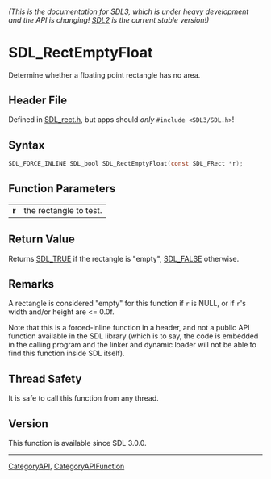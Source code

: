 ###### (This is the documentation for SDL3, which is under heavy development and the API is changing! [SDL2](https://wiki.libsdl.org/SDL2/) is the current stable version!)
# SDL_RectEmptyFloat

Determine whether a floating point rectangle has no area.

## Header File

Defined in [SDL_rect.h](https://github.com/libsdl-org/SDL/blob/main/include/SDL3/SDL_rect.h), but apps should _only_ `#include <SDL3/SDL.h>`!

## Syntax

```c
SDL_FORCE_INLINE SDL_bool SDL_RectEmptyFloat(const SDL_FRect *r);
```

## Function Parameters

|           |                        |
| --------- | ---------------------- |
| **r**     | the rectangle to test. |

## Return Value

Returns [SDL_TRUE](SDL_TRUE) if the rectangle is "empty",
[SDL_FALSE](SDL_FALSE) otherwise.

## Remarks

A rectangle is considered "empty" for this function if `r` is NULL, or if
`r`'s width and/or height are <= 0.0f.

Note that this is a forced-inline function in a header, and not a public
API function available in the SDL library (which is to say, the code is
embedded in the calling program and the linker and dynamic loader will not
be able to find this function inside SDL itself).

## Thread Safety

It is safe to call this function from any thread.

## Version

This function is available since SDL 3.0.0.

----
[CategoryAPI](CategoryAPI), [CategoryAPIFunction](CategoryAPIFunction)

